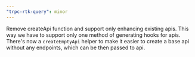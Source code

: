 ```yaml
---
"trpc-rtk-query": minor
---
```


Remove createApi function and support only enhancing existing apis. This way we have to support only
one method of generating hooks for apis. There's now a `createEmptyApi` helper to make it easier to
create a base api without any endpoints, which can be then passed to api.

